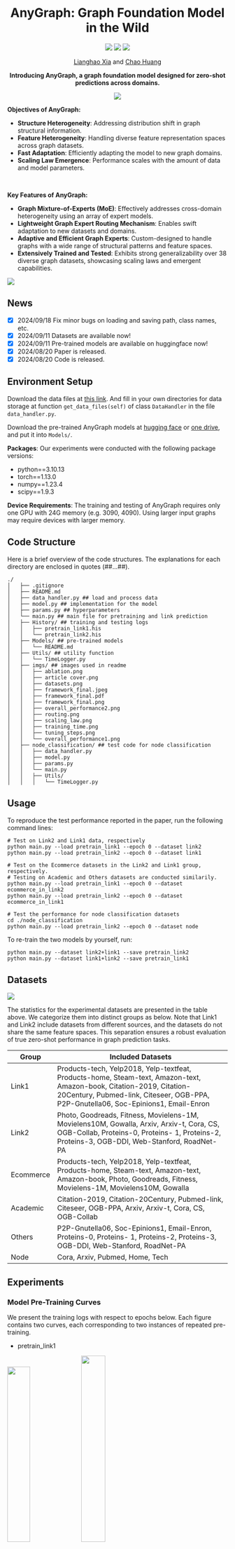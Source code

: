 <h1 align='center'>AnyGraph: Graph Foundation Model in the Wild</h1>

<div align='center'>
<a href='https://arxiv.org/pdf/2408.10700'><img src='https://img.shields.io/badge/Paper-PDF-green'></a>
<!-- <a href=''><img src='https://img.shields.io/badge/公众号-blue' /></a> -->
<!-- <a href=''><img src='https://img.shields.io/badge/CSDN-orange' /></a> -->
<img src="https://badges.pufler.dev/visits/hkuds/anygraph?style=flat-square&logo=github">
<img src='https://img.shields.io/github/stars/hkuds/anygraph?color=green&style=social' />

<a href='https://akaxlh.github.io/'>Lianghao Xia</a> and <a href='https://sites.google.com/view/chaoh/group-join-us'>Chao Huang</a>

**Introducing AnyGraph, a graph foundation model designed for zero-shot predictions across domains.**

<img src='imgs/article cover.png' />

</div>

**Objectives of AnyGraph:**

- **Structure Heterogeneity**: Addressing distribution shift in graph structural information.
- **Feature Heterogeneity**: Handling diverse feature representation spaces across graph datasets.
- **Fast Adaptation**: Efficiently adapting the model to new graph domains.
- **Scaling Law Emergence**: Performance scales with the amount of data and model parameters.

<br>

**Key Features of AnyGraph:**

- **Graph Mixture-of-Experts (MoE)**: Effectively addresses cross-domain heterogeneity using an array of expert models.
- **Lightweight Graph Expert Routing Mechanism**: Enables swift adaptation to new datasets and domains.
- **Adaptive and Efficient Graph Experts**: Custom-designed to handle graphs with a wide range of structural patterns and feature spaces.
- **Extensively Trained and Tested**: Exhibits strong generalizability over 38 diverse graph datasets, showcasing scaling laws and emergent capabilities.

<img src='imgs/framework_final.jpeg' />

## News
- [x] 2024/09/18 Fix minor bugs on loading and saving path, class names, etc.
- [x] 2024/09/11 Datasets are available now!
- [x] 2024/09/11 Pre-trained models are available on huggingface now!
- [x] 2024/08/20 Paper is released.
- [x] 2024/08/20 Code is released.

## Environment Setup
Download the data files at <a href='https://huggingface.co/datasets/hkuds/AnyGraph_datasets'>this link</a>. And fill in your own directories for data storage at function `get_data_files(self)` of class `DataHandler` in the file `data_handler.py`.

Download the pre-trained AnyGraph models at <a href='https://huggingface.co/hkuds/AnyGraph/'>hugging face</a> or <a href='https://hkuhk-my.sharepoint.com/:u:/g/personal/lhaoxia_hku_hk/Efmm5TJm0B5EnmYzTqg8GWEB1loKzeIR5tcr3hPIOJDXXA?e=2wMgZC'>one drive</a>, and put it into `Models/`.

**Packages**: Our experiments were conducted with the following package versions:
* python==3.10.13
* torch==1.13.0
* numpy==1.23.4
* scipy==1.9.3

**Device Requirements**: The training and testing of AnyGraph requires only one GPU with 24G memory (e.g. 3090, 4090). Using larger input graphs may require devices with larger memory.

## Code Structure
Here is a brief overview of the code structures. The explanations for each directory are enclosed in quotes (##...##).
```
./
│   ├── .gitignore
│   ├── README.md
│   ├── data_handler.py ## load and process data
│   ├── model.py ## implementation for the model
│   ├── params.py ## hyperparameters
│   └── main.py ## main file for pretraining and link prediction
│   ├── History/ ## training and testing logs
│   │   ├── pretrain_link1.his
│   │   └── pretrain_link2.his
│   ├── Models/ ## pre-trained models
│   │   └── README.md
│   ├── Utils/ ## utility function
│   │   └── TimeLogger.py
│   ├── imgs/ ## images used in readme
│   │   ├── ablation.png
│   │   ├── article cover.png
│   │   ├── datasets.png
│   │   ├── framework_final.jpeg
│   │   ├── framework_final.pdf
│   │   ├── framework_final.png
│   │   ├── overall_performance2.png
│   │   ├── routing.png
│   │   ├── scaling_law.png
│   │   ├── training_time.png
│   │   ├── tuning_steps.png
│   │   └── overall_performance1.png
│   ├── node_classification/ ## test code for node classification
│   │   ├── data_handler.py
│   │   ├── model.py
│   │   ├── params.py
│   │   └── main.py
│   │   ├── Utils/
│   │   │   └── TimeLogger.py
```

## Usage
To reproduce the test performance reported in the paper, run the following command lines:
```
# Test on Link2 and Link1 data, respectively
python main.py --load pretrain_link1 --epoch 0 --dataset link2 
python main.py --load pretrain_link2 --epoch 0 --dataset link1

# Test on the Ecommerce datasets in the Link2 and Link1 group, respectively.
# Testing on Academic and Others datasets are conducted similarily.
python main.py --load pretrain_link1 --epoch 0 --dataset ecommerce_in_link2
python main.py --load pretrain_link2 --epoch 0 --dataset ecommerce_in_link1

# Test the performance for node classification datasets
cd ./node_classification
python main.py --load pretrain_link2 --epoch 0 --dataset node
```

To re-train the two models by yourself, run:
```
python main.py --dataset link2+link1 --save pretrain_link2
python main.py --dataset link1+link2 --save pretrain_link1
```

## Datasets

<img src='imgs/datasets.png' />

The statistics for the experimental datasets are presented in the table above. We categorize them into distinct groups as below. Note that Link1 and Link2 include datasets from different sources, and the datasets do not share the same feature spaces. This separation ensures a robust evaluation of true zero-shot performance in graph prediction tasks.

| Group | Included Datasets |
| ----- | ----- |
| Link1 | Products-tech, Yelp2018, Yelp-textfeat, Products-home, Steam-text, Amazon-text, Amazon-book, Citation-2019, Citation-20Century, Pubmed-link, Citeseer, OGB-PPA, P2P-Gnutella06, Soc-Epinions1, Email-Enron |
| Link2 | Photo, Goodreads, Fitness, Movielens-1M, Movielens10M, Gowalla, Arxiv, Arxiv-t, Cora, CS, OGB-Collab, Proteins-0, Proteins- 1, Proteins-2, Proteins-3, OGB-DDI, Web-Stanford, RoadNet-PA |
| Ecommerce | Products-tech, Yelp2018, Yelp-textfeat, Products-home, Steam-text, Amazon-text, Amazon-book, Photo, Goodreads, Fitness, Movielens-1M, Movielens10M, Gowalla |
| Academic | Citation-2019, Citation-20Century, Pubmed-link, Citeseer, OGB-PPA, Arxiv, Arxiv-t, Cora, CS, OGB-Collab |
| Others | P2P-Gnutella06, Soc-Epinions1, Email-Enron, Proteins-0, Proteins- 1, Proteins-2, Proteins-3, OGB-DDI, Web-Stanford, RoadNet-PA |
| Node | Cora, Arxiv, Pubmed, Home, Tech |


## Experiments

### Model Pre-Training Curves
We present the training logs with respect to epochs below. Each figure contains two curves, each corresponding to two instances of repeated pre-training.

- pretrain_link1

<img src='imgs/link1_loss_curve.png' width=32%/>&nbsp;
<img src='imgs/link1_fullshot_ndcg_curve.png' width=33%/>&nbsp;
<img src='imgs/link1_zeroshot_ndcg_curve.png' width=33%/>

- pretrain_link2

<img src='imgs/link2_loss_curve.png' width=32%/>&nbsp;
<img src='imgs/link2_fullshot_ndcg_curve.png' width=33%/>&nbsp;
<img src='imgs/link2_zeroshot_ndcg_curve.png' width=33%/>

### Overall Performance Comparison

- Comparing to few-shot end2end models and pre-training and fine-tuning methods.
![](imgs/overall_performance1.png)

- Comparing to zero-shot graph foundation models.
<img src='imgs/overall_performance2.png' width=60%/>

### Scaling Law of AnyGraph

We explore the scaling law of AnyGraph by evaluating 1) model performance v.s. the number of model parameters, and 2) model performance v.s. the number of training samples. 

Below shows the evaluation results on 
- all datasets across domains (a)
- academic datasets (b)
- ecommerce datasets (c)
- other datasets (d) 

In each subfigure, we show 
- zero-shot performance on unseen datasets w.r.t. the amount of model parameters (left)
- full-shot performance on training datasets w.r.t. the amount of model parameters (middle)
- zero-shot performance w.r.t. the amount of training data (right)

![](imgs/scaling_law.png)

The outcome outlines the following key observations: (see Sec. 4.3 for details)
- Generalizability of AnyGraph Follows the Scaling Law.
- Emergent Abilities of AnyGraph.
- Insufficient Training Data May Bring Bias.

### Ablation Study

The ablation study investigates the impact of the following modules:
- The overall MoE architecture
- Frequency regularization in the expert routing mechanism
- Graph augmentation in the learning process
- The utilization of (heterogeneous) node features from different datasets
  
<img src='imgs/ablation.png' width=60% />


### Expert Routing Mechanism
We visualize the competence scores between datasets and experts, given by the routing algorithm of AnyGraph. 

The resulting scores below demonstrates the underlying relatedness between different datasets, thus demonstrating the intuitive effectiveness of the routing mechanism. (see Sec. 4.5 for details)

<img src='imgs/routing.png' width=60% />


### Fast Adaptation of AnyGraph

We study the fast adaptation abilities of AnyGraph from two aspects:
- When fine-tuned on unseen datasets, AnyGraph achieves better performance with less training steps. (Fig. 6 below)
- The training time of AnyGraph is comparative to that of other methods. (Table 3 below)

<img src='imgs/tuning_steps.png' width=60% />

<img src='imgs/training_time.png' width=60% />

## Citation

If you find our work useful, please consider citing our paper:
```
@article{xia2024anygraph,
  title={AnyGraph: Graph Foundation Model in the Wild},
  author={Xia, Lianghao and Huang, Chao},
  journal={arXiv preprint arXiv:2408.10700},
  year={2024}
}
```
